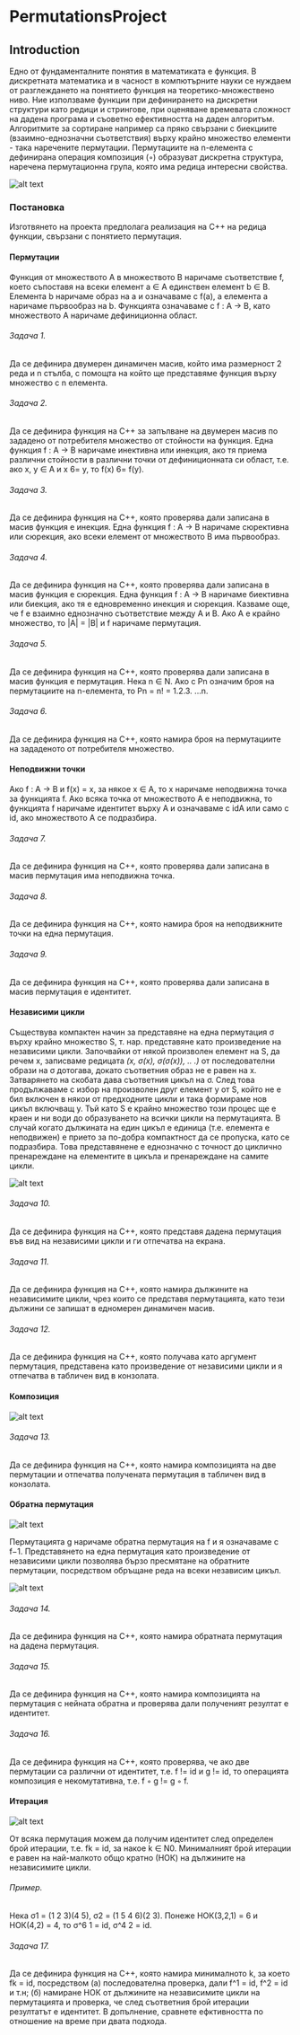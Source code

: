 # PermutationsProject
## Introduction  
Едно от фундаменталните понятия в математиката е функция. В дискретната математика и в часност в компютърните науки се нуждаем от разглеждането на понятието функция на теоретико-множествено ниво. Ние използваме функции при дефинирането на дискретни структури като редици и стрингове, при оценяване времевата сложност на дадена програма и съоветно ефективността на даден алгоритъм. Алгоритмите за сортиране например са пряко свързани с биекциите (взаимно-еднозначни съответствия) върху крайно множество елементи - така наречените пермутации. Пермутациите на n-елемента с дефинирана операция композиция (◦) образуват дискретна структура, наречена пермутационна група, която има редица интересни свойства.

![alt text](https://github.com/KingGVT/PermutationsProject/blob/master/PermutationsImage1.PNG?raw=true)  

### Постановка
Изготвянето на проекта предполага реализация на C++ на редица функции, свързани с понятието пермутация.


#### Пермутации
Функция от множеството A в множеството B наричаме съответствие f, което съпоставя на всеки елемент a ∈ A единствен елемент b ∈ B. Елемента b наричаме образ на a и означаваме с f(a), а елемента a наричаме първообраз на b. Функцията означаваме с f : A → B, като множеството A наричаме дефиниционна област.
###### Задача 1. 
Да се дефинира двумерен динамичен масив, който има размерност 2 реда и n стълба, с помощта на който ще представяме функция върху множество с n елемента.
###### Задача 2. 
Да се дефинира функция на С++ за запълване на двумерен масив по зададено от потребителя множество от стойности на функция.
Една функция f : A → B наричаме инективна или инекция, ако тя приема различни стойности в различни точки от дефиниционната си област, т.е. ако x, y ∈ A и x 6= y, то f(x) 6= f(y).
###### Задача 3. 
Да се дефинира функция на С++, която проверява дали записана в масив функция е инекция.
Една функция f : A → B наричаме сюрективна или сюрекция, ако всеки елемент от множеството B има първообраз.
###### Задача 4. 
Да се дефинира функция на С++, която проверява дали записана в масив функция е сюрекция.
Една функция f : A → B наричаме биективна или биекция, ако тя е едновременно инекция и сюрекция. Казваме още, че f е взаимно еднозначно съответствие между A и B. Ако A е крайно множество, то |A| = |B| и f наричаме
пермутация.
###### Задача 5. 
Да се дефинира функция на С++, която проверява дали записана в масив функция е пермутация.
Нека n ∈ N. Ако с Pn означим броя на пермутациите на n-елемента, то Pn = n! = 1.2.3. ...n.
###### Задача 6.
Да се дефинира функция на С++, която намира броя на пермутациите на зададеното от потребителя множество.


#### Неподвижни точки
Ако f : A → B и f(x) = x, за някое x ∈ A, то x наричаме неподвижна точка за функцията f. Ако всяка точка от множеството A е неподвижна, то функцията f наричаме идентитет върху A и означаваме с idA или само с id, ако
множеството A се подразбира.
###### Задача 7.
Да се дефинира функция на С++, която проверява дали записана в масив пермутация има неподвижна точка.
###### Задача 8.
Да се дефинира функция на С++, която намира броя на неподвижните точки на една пермутация.
###### Задача 9. 
Да се дефинира функция на С++, която проверява дали записана в масив пермутация е идентитет.


#### Независими цикли
Съществува компактен начин за представяне на една пермутация σ върху крайно множество S, т. нар. представяне като произведение на независими цикли. Започвайки от някой произволен елемент на S, да речем x, записваме редицата *(x, σ(x), σ(σ(x)), .. .)*
от последователни образи на σ дотогава, докато съответния образ не е равен на x. Затварянето на скобата дава съответния цикъл на σ. След това продължаваме с избор на произволен друг елемент y от S, който не е бил включен в някои от предходните цикли и така формираме нов цикъл включващ y. Тъй като S е крайно множество този процес ще е краен и ни води до образуването на всички цикли на пермутацията. В случай когато дължината на един цикъл е единица (т.е. елемента е неподвижен) е прието за по-добра компактност да се пропуска, като се подразбира. Това представянене е еднозначно с точност до циклично пренареждане на елементите в цикъла и пренареждане на самите цикли. 

![alt text](https://github.com/KingGVT/PermutationsProject/blob/master/PermutationsImage2.PNG?raw=true)

###### Задача 10. 
Да се дефинира функция на С++, която представя дадена пермутация във вид на независими цикли и ги отпечатва на екрана. 
###### Задача 11. 
Да се дефинира функция на С++, която намира дължините на независимите цикли, чрез които се представя пермутацията, като тези дължини се запишат в едномерен динамичен масив. 
###### Задача 12. 
Да се дефинира функция на С++, която получава като аргумент пермутация, представена като произведение от независими цикли и я отпечатва в табличен вид в конзолата.


#### Композиция 

![alt text](https://raw.githubusercontent.com/KingGVT/PermutationsProject/master/PermutationsImage3.PNG?token=AYwFVcNp7OOMa5FLH1obN9LcDyGx9eoEks5cYvsiwA%3D%3D)

###### Задача 13. 
Да се дефинира функция на С++, която намира композицията на две пермутации и отпечатва получената пермутация в табличен вид в конзолата.


#### Обратна пермутация

![alt text](https://raw.githubusercontent.com/KingGVT/PermutationsProject/master/PermutationsImage4.PNG?token=AYwFVbcpr0PdqoTLAqqaevNj-VUg0Qdfks5cYvtrwA%3D%3D)

Пермутацията g наричаме обратна пермутация на f и я означаваме с f−1. Представянето на една пермутация като произведение от независими цикли позволява бързо пресмятане на обратните пермутации, посредством обръщане реда на всеки независим цикъл.

![alt text](https://raw.githubusercontent.com/KingGVT/PermutationsProject/master/PermutationsImage5.PNG?token=AYwFVQ04FYXLW122CPr-zJi2MwKPO8F9ks5cYvuXwA%3D%3D)

###### Задача 14. 
Да се дефинира функция на С++, която намира обратната пермутация на дадена пермутация. 
###### Задача 15. 
Да се дефинира функция на С++, която намира композицията на пермутация с нейната обратна и проверява дали полученият резултат е идентитет. 
###### Задача 16. 
Да се дефинира функция на С++, която проверява, че ако две пермутации са различни от идентитет, т.е. f != id и g != id, то операцията композиция е некомутативна, т.е. f ◦ g != g ◦ f.


#### Итерация 

![alt text](https://raw.githubusercontent.com/KingGVT/PermutationsProject/master/PermutationsImage6.PNG?token=AYwFVW3yFepS4gUMLlssmkMk0sEiq1rYks5cYvwCwA%3D%3D)

От всяка пермутация можем да получим идентитет след определен брой итерации, т.е. fk = id, за накое k ∈ N0. Минималният брой итерации е равен на най-малкото общо кратно (НОК) на дължините на независимите цикли.
###### Пример. 
Нека σ1 = (1 2 3)(4 5), σ2 = (1 5 4 6)(2 3). Понеже НОК(3,2,1) = 6 и НОК(4,2) = 4, то σ^6 1 = id, σ^4 2 = id.

###### Задача 17. 
Да се дефинира функция на С++, която намира минималното k, за което fk = id, посредством
(а) последователнa проверка, дали f^1 = id, f^2 = id и т.н;
(б) намиране НОК от дължините на независимите цикли на пермутацията и проверка, че след съответния брой итерации резултатът е идентитет.
В допълнение, сравнете ефктивността по отношение на време при двата подхода.



